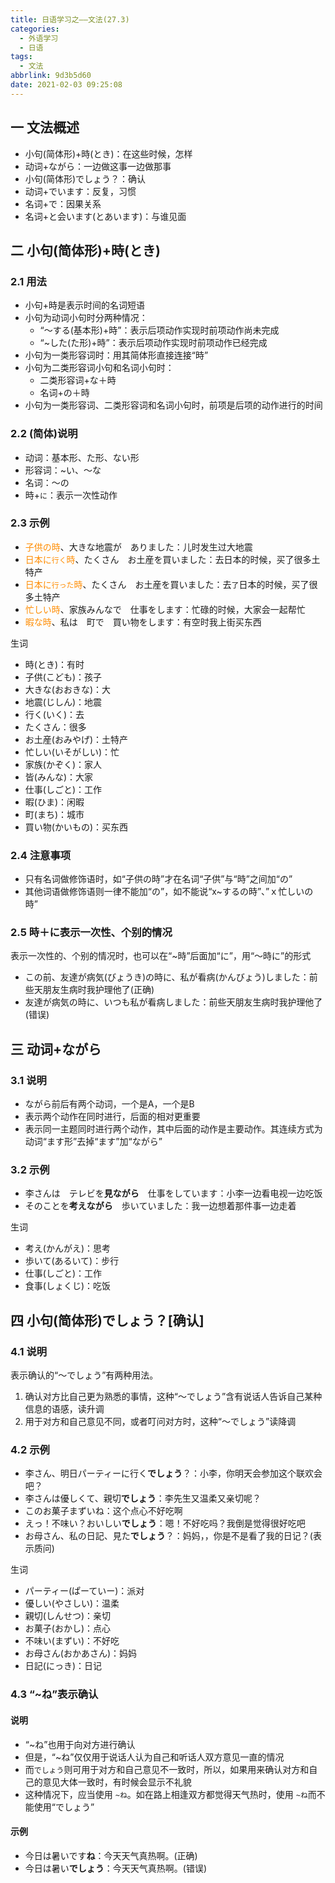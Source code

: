 ```yaml
---
title: 日语学习之——文法(27.3)
categories:
  - 外语学习
  - 日语
tags:
  - 文法
abbrlink: 9d3b5d60
date: 2021-02-03 09:25:08
---
```

## 一 文法概述

* 小句(简体形)+時(とき)：在这些时候，怎样
* 动词+ながら：一边做这事一边做那事
* 小句(简体形)でしょう？：确认
* 动词+でいます：反复，习惯
* 名词+で：因果关系
* 名词+と会います(とあいます)：与谁见面

<!--more-->

## 二 小句(简体形)+時(とき)

### 2.1 用法

* 小句+時是表示时间的名词短语
* 小句为动词小句时分两种情况：
  - “～する(基本形)+時”：表示后项动作实现时前项动作尚未完成
  - “~した(た形)+時”：表示后项动作实现时前项动作已经完成
* 小句为一类形容词时：用其简体形直接连接“時”
* 小句为二类形容词小句和名词小句时：
  - 二类形容词+な＋時
  - 名词+の＋時
* 小句为一类形容词、二类形容词和名词小句时，前项是后项的动作进行的时间

### 2.2 (简体)说明

* 动词：基本形、た形、ない形
* 形容词：~い、～な
* 名词：～の
* 時+`に`：表示一次性动作

### 2.3 示例

* <font color=darkorange>子供の時</font>、大きな地震が　ありました：儿时发生过大地震
* <font color=darkorange>日本に`行く`時</font>、たくさん　お土産を買いました：去日本的时候，买了很多土特产
* <font color=darkorange>日本に`行った`時</font>、たくさん　お土産を買いました：去`了`日本的时候，买了很多土特产
* <font color=darkorange>忙しい時</font>、家族みんなで　仕事をします：忙碌的时候，大家会一起帮忙
* <font color=darkorange>暇な時</font>、私は　町で　買い物をします：有空时我上街买东西

生词

* 時(とき)：有时
* 子供(こども)：孩子
* 大きな(おおきな)：大
* 地震(じしん)：地震
* 行く(いく)：去
* たくさん：很多
* お土産(おみやげ)：土特产
* 忙しい(いそがしい)：忙
* 家族(かぞく)：家人
* 皆(みんな)：大家
* 仕事(しごと)：工作
* 暇(ひま)：闲暇
* 町(まち)：城市
* 買い物(かいもの)：买东西

### 2.4 注意事项

* 只有名词做修饰语时，如“子供の時”才在名词“子供”与“時”之间加“の”
* 其他词语做修饰语则一律不能加“の”，如不能说“x~するの時”、”ｘ忙しいの時”

### 2.5 時＋に表示一次性、个别的情况

表示一次性的、个别的情况时，也可以在“~時”后面加“に”，用“～時に”的形式

* この前、友達が病気(びょうき)の時に、私が看病(かんびょう)しました：前些天朋友生病时我护理他了(正确)
* 友達が病気の時に、いつも私が看病しました：前些天朋友生病时我护理他了(错误)

## 三 动词+ながら

### 3.1 说明

* ながら前后有两个动词，一个是A，一个是B
* 表示两个动作在同时进行，后面的相对更重要
* 表示同一主题同时进行两个动作，其中后面的动作是主要动作。其连续方式为动词“ます形”去掉“ます”加“ながら”

### 3.2 示例

* 李さんは　テレビを**見ながら**　仕事をしています：小李一边看电视一边吃饭
* そのことを**考えながら**　歩いていました：我一边想着那件事一边走着

生词

* 考え(かんがえ)：思考
* 歩いて(あるいて)：步行
* 仕事(しごと)：工作
* 食事(しょくじ)：吃饭

## 四 小句(简体形)でしょう？[确认]

### 4.1  说明

表示确认的“～でしょう”有两种用法。

1. 确认对方比自己更为熟悉的事情，这种“～でしょう”含有说话人告诉自己某种信息的语感，读升调
2. 用于对方和自己意见不同，或者叮问对方时，这种“～でしょう”读降调

### 4.2 示例

* 李さん、明日パーティーに行く**でしょう**？：小李，你明天会参加这个联欢会吧？
* 李さんは優しくて、親切**でしょう**：李先生又温柔又亲切呢？
* このお菓子まずいね：这个点心不好吃啊
* えっ！不味い？おいしい**でしょう**：嗯！不好吃吗？我倒是觉得很好吃吧
* お母さん、私の日記、見た**でしょう**？：妈妈，，你是不是看了我的日记？(表示质问)

生词

* パーティー(ぱーていー)：派对
* 優しい(やさしい)：温柔
* 親切(しんせつ)：亲切
* お菓子(おかし)：点心
* 不味い(まずい)：不好吃
* お母さん(おかあさん)：妈妈
* 日記(にっき)：日记

### 4.3 “~ね”表示确认

#### 说明

* “~ね”也用于向对方进行确认
* 但是，“~ね”仅仅用于说话人认为自己和听话人双方意见一直的情况
* 而`でしょう`则可用于对方和自己意见不一致时，所以，如果用来确认对方和自己的意见大体一致时，有时候会显示不礼貌
* 这种情况下，应当使用 `~ね`。如在路上相逢双方都觉得天气热时，使用 `~ね`而不能使用“でしょう”

#### 示例

* 今日は暑いです**ね**：今天天气真热啊。(正确)
* 今日は暑い**でしょう**：今天天气真热啊。(错误)